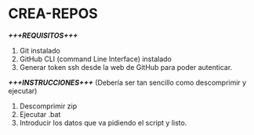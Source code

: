 # CREA-REPOS 
***+++REQUISITOS+++***
1. Git instalado
2. GitHub CLI (command Line Interface) instalado
3. Generar token ssh desde la web de GitHub para poder autenticar.

***+++INSTRUCCIONES+++*** (Debería ser tan sencillo como descomprimir y ejecutar)
1. Descomprimir zip
2. Ejecutar .bat
3. Introducir los datos que va pidiendo el script y listo.



